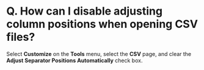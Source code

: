 # Q. How can I disable adjusting column positions when opening CSV files?

Select **Customize** on the **Tools** menu, select the **CSV** page, and clear the **Adjust Separator Positions Automatically** check box.